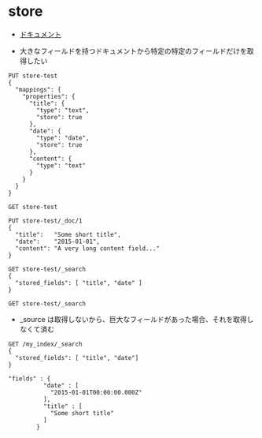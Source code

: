 # store

- [ドキュメント](https://www.elastic.co/guide/en/elasticsearch/reference/current/mapping-store.html)

- 大きなフィールドを持つドキュメントから特定の特定のフィールドだけを取得したい

```shell
PUT store-test
{
  "mappings": {
    "properties": {
      "title": {
        "type": "text",
        "store": true
      },
      "date": {
        "type": "date",
        "store": true
      },
      "content": {
        "type": "text"
      }
    }
  }
}

GET store-test

PUT store-test/_doc/1
{
  "title":   "Some short title",
  "date":    "2015-01-01",
  "content": "A very long content field..."
}

GET store-test/_search
{
  "stored_fields": [ "title", "date" ]
}

GET store-test/_search
```

- _source は取得しないから、巨大なフィールドがあった場合、それを取得しなくて済む

```shell
GET /my_index/_search
{
  "stored_fields": [ "title", "date"]
}

"fields" : {
          "date" : [
            "2015-01-01T00:00:00.000Z"
          ],
          "title" : [
            "Some short title"
          ]
        }
```